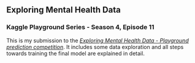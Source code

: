 ## Exploring Mental Health Data
### Kaggle Playground Series - Season 4, Episode 11
This is my submission to the [*Exploring Mental Health Data - Playground prediction competition*](https://www.kaggle.com/competitions/playground-series-s4e11). 
It includes some data exploration and all steps towards training the final model are explained in detail. 
